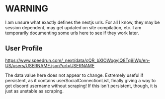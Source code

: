 # WARNING

I am unsure what exactly defines the nextjs urls. For all I know, they may be session dependent, may get updated on site compilation, etc. I am temporarily documenting some urls here to see if they work later.

## User Profile
https://www.speedrun.com/_next/data/cQR_bXIOWxgyIQ8Tq9iWp/en-US/users/USERNAME.json?url=USERNAME

The data value here does not appear to change. Extremely useful if persistent, as it contains userSocialConnectionList, finally giving a way to get discord username without scraping! If this isn't persistent, though, it is just as unstable as scraping.